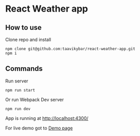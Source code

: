 # React Weather app

## How to use
Clone repo and install

```
npm clone git@github.com:taavikybar/react-weather-app.git
npm i
```

## Commands

Run server

```
npm run start
```

Or run Webpack Dev server

```
npm run dev
```

App is running at [http://localhost:4300/](http://localhost:4300/)

For live demo got to [Demo page](http://weather.blkmrktdesigns.com/)
